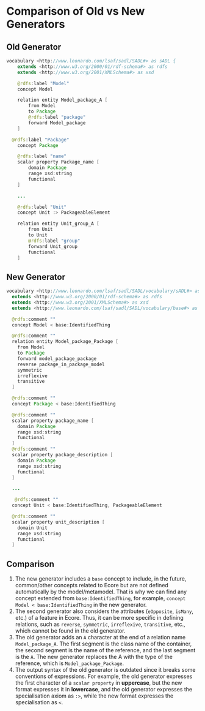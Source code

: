 # Comparison of Old vs New Generators

## Old Generator
```java
vocabulary <http://www.leonardo.com/lsaf/sadl/SADL#> as sADL {
	extends <http://www.w3.org/2000/01/rdf-schema#> as rdfs
	extends <http://www.w3.org/2001/XMLSchema#> as xsd

	@rdfs:label "Model"
	concept Model

	relation entity Model_package_A [
		from Model
		to Package
		@rdfs:label "package"
		forward Model_package
	]

  @rdfs:label "Package"
	concept Package

	@rdfs:label "name"
	scalar property Package_name [
		domain Package
		range xsd:string
		functional
	]

    ...

    @rdfs:label "Unit"
	concept Unit :> PackageableElement

	relation entity Unit_group_A [
		from Unit
		to Unit
		@rdfs:label "group"
		forward Unit_group
		functional
	]
```

## New Generator
```java
vocabulary <http://www.leonardo.com/lsaf/sadl/SADL/vocabulary/sADL#> as sADL {
  extends <http://www.w3.org/2000/01/rdf-schema#> as rdfs
  extends <http://www.w3.org/2001/XMLSchema#> as xsd
  extends <http://www.leonardo.com/lsaf/sadl/SADL/vocabulary/base#> as base

  @rdfs:comment ""
  concept Model < base:IdentifiedThing

  @rdfs:comment ""
  relation entity Model_package_Package [
    from Model
    to Package
    forward model_package_package
    reverse package_in_package_model
    symmetric        
    irreflexive
    transitive  
  ]

  @rdfs:comment ""
  concept Package < base:IdentifiedThing

  @rdfs:comment ""
  scalar property package_name [
    domain Package
    range xsd:string
    functional
  ]
  @rdfs:comment ""
  scalar property package_description [
    domain Package
    range xsd:string
    functional
  ]

  ...

   @rdfs:comment ""
  concept Unit < base:IdentifiedThing, PackageableElement

  @rdfs:comment ""
  scalar property unit_description [
    domain Unit
    range xsd:string
    functional
  ]
```
## Comparison

1. The new generator includes a `base` concept to include, in the future, common/other concepts related to Ecore but are not defined automatically by the model/metamodel. That is why we can find any concept extended from `base:IdentifiedThing`, for example, `concept Model < base:IdentifiedThing` in the new generator.
2. The second generator also considers the attributes (`eOpposite`, `isMany`, etc.) of a feature in Ecore. Thus, it can be more specific in defining relations, such as `reverse`, `symmetric`, `irreflexive`, `transitive`, etc., which cannot be found in the old generator. 
3. The old generator adds an `A` character at the end of a relation name `Model_package_A`. The first segment is the class name of the container, the second segment is the name of the reference, and the last segment is the `A`. The new generator replaces the A with the type of the reference, which is `Model_package_Package`.
4. The output syntax of the old generator is outdated since it breaks some conventions of expressions. For example, the old generator expresses the first character of a `scalar property` in **uppercase**, but the new format expresses it in **lowercase**, and the old generator expresses the specialisation axiom as `:>`, while the new format expresses the specialisation as `<`.
